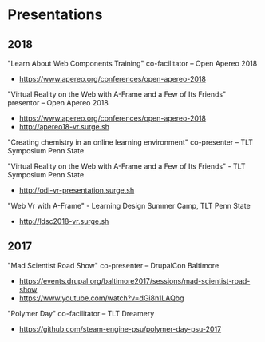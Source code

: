 # Presentations

## 2018

"Learn About Web Components Training" co-facilitator – Open Apereo 2018
- https://www.apereo.org/conferences/open-apereo-2018

"Virtual Reality on the Web with A-Frame and a Few of Its Friends" presentor – Open Apereo 2018
- https://www.apereo.org/conferences/open-apereo-2018
- http://apereo18-vr.surge.sh

"Creating chemistry in an online learning environment" co-presenter – TLT Symposium Penn State

"Virtual Reality on the Web with A-Frame and a Few of Its Friends" - TLT Symposium Penn State
- http://odl-vr-presentation.surge.sh

"Web Vr with A-Frame" - Learning Design Summer Camp, TLT Penn State
- http://ldsc2018-vr.surge.sh

## 2017

"Mad Scientist Road Show" co-presenter – DrupalCon Baltimore
- https://events.drupal.org/baltimore2017/sessions/mad-scientist-road-show
- https://www.youtube.com/watch?v=dGi8n1LAQbg

"Polymer Day" co-facilitator – TLT Dreamery
- https://github.com/steam-engine-psu/polymer-day-psu-2017
